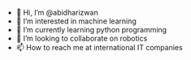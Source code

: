 - 👋 Hi, I’m @abidharizwan
- 👀 I’m interested in machine learning
- 🌱 I’m currently learning python programming
- 💞️ I’m looking to collaborate on robotics
- 📫 How to reach me at international IT companies

<!---
abidharizwan/abidharizwan is a ✨ special ✨ repository because its `README.md` (this file) appears on your GitHub profile.
You can click the Preview link to take a look at your changes.
--->
